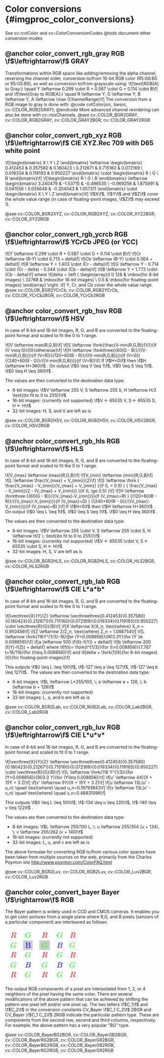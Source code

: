 Color conversions {#imgproc_color_conversions}
=================
See cv::cvtColor and cv::ColorConversionCodes
@todo document other conversion modes

@anchor color_convert_rgb_gray
RGB \f$\leftrightarrow\f$ GRAY
------------------------------
Transformations within RGB space like adding/removing the alpha channel, reversing the channel
order, conversion to/from 16-bit RGB color (R5:G6:B5 or R5:G5:B5), as well as conversion
to/from grayscale using:
\f[\text{RGB[A] to Gray:} \quad Y  \leftarrow 0.299  \cdot R + 0.587  \cdot G + 0.114  \cdot B\f]
and
\f[\text{Gray to RGB[A]:} \quad R  \leftarrow Y, G  \leftarrow Y, B  \leftarrow Y, A  \leftarrow \max (ChannelRange)\f]
The conversion from a RGB image to gray is done with:
@code
    cvtColor(src, bwsrc, cv::COLOR_RGB2GRAY);
@endcode
More advanced channel reordering can also be done with cv::mixChannels.
@see cv::COLOR_BGR2GRAY, cv::COLOR_RGB2GRAY, cv::COLOR_GRAY2BGR, cv::COLOR_GRAY2RGB

@anchor color_convert_rgb_xyz
RGB \f$\leftrightarrow\f$ CIE XYZ.Rec 709 with D65 white point
--------------------------------------------------------------
\f[\begin{bmatrix} X  \\ Y  \\ Z
  \end{bmatrix} \leftarrow \begin{bmatrix} 0.412453 & 0.357580 & 0.180423 \\ 0.212671 & 0.715160 & 0.072169 \\ 0.019334 & 0.119193 & 0.950227
  \end{bmatrix} \cdot \begin{bmatrix} R  \\ G  \\ B
  \end{bmatrix}\f]
\f[\begin{bmatrix} R  \\ G  \\ B
  \end{bmatrix} \leftarrow \begin{bmatrix} 3.240479 & -1.53715 & -0.498535 \\ -0.969256 &  1.875991 & 0.041556 \\ 0.055648 & -0.204043 & 1.057311
  \end{bmatrix} \cdot \begin{bmatrix} X  \\ Y  \\ Z
  \end{bmatrix}\f]
\f$X\f$, \f$Y\f$ and \f$Z\f$ cover the whole value range (in case of floating-point images, \f$Z\f$ may exceed 1).

@see cv::COLOR_BGR2XYZ, cv::COLOR_RGB2XYZ, cv::COLOR_XYZ2BGR, cv::COLOR_XYZ2RGB

@anchor color_convert_rgb_ycrcb
RGB \f$\leftrightarrow\f$ YCrCb JPEG (or YCC)
---------------------------------------------
\f[Y  \leftarrow 0.299  \cdot R + 0.587  \cdot G + 0.114  \cdot B\f]
\f[Cr  \leftarrow (R-Y)  \cdot 0.713 + delta\f]
\f[Cb  \leftarrow (B-Y)  \cdot 0.564 + delta\f]
\f[R  \leftarrow Y + 1.403  \cdot (Cr - delta)\f]
\f[G  \leftarrow Y - 0.714  \cdot (Cr - delta) - 0.344  \cdot (Cb - delta)\f]
\f[B  \leftarrow Y + 1.773  \cdot (Cb - delta)\f]
where
\f[delta =  \left \{ \begin{array}{l l} 128 &  \mbox{for 8-bit images} \\ 32768 &  \mbox{for 16-bit images} \\ 0.5 &  \mbox{for floating-point images} \end{array} \right .\f]
Y, Cr, and Cb cover the whole value range.
@see cv::COLOR_BGR2YCrCb, cv::COLOR_RGB2YCrCb, cv::COLOR_YCrCb2BGR, cv::COLOR_YCrCb2RGB

@anchor color_convert_rgb_hsv
RGB \f$\leftrightarrow\f$ HSV
-----------------------------
In case of 8-bit and 16-bit images, R, G, and B are converted to the floating-point format and
scaled to fit the 0 to 1 range.

\f[V  \leftarrow max(R,G,B)\f]
\f[S  \leftarrow \fork{\frac{V-min(R,G,B)}{V}}{if \(V \neq 0\)}{0}{otherwise}\f]
\f[H  \leftarrow \forkthree{{60(G - B)}/{(V-min(R,G,B))}}{if \(V=R\)}{{120+60(B - R)}/{(V-min(R,G,B))}}{if \(V=G\)}{{240+60(R - G)}/{(V-min(R,G,B))}}{if \(V=B\)}\f]
If \f$H<0\f$ then \f$H \leftarrow H+360\f$ . On output \f$0 \leq V \leq 1\f$, \f$0 \leq S \leq 1\f$,
\f$0 \leq H \leq 360\f$ .

The values are then converted to the destination data type:
- 8-bit images: \f$V  \leftarrow 255 V, S  \leftarrow 255 S, H  \leftarrow H/2  \text{(to fit to 0 to 255)}\f$
- 16-bit images: (currently not supported) \f$V <- 65535 V, S <- 65535 S, H <- H\f$
- 32-bit images: H, S, and V are left as is

@see cv::COLOR_BGR2HSV, cv::COLOR_RGB2HSV, cv::COLOR_HSV2BGR, cv::COLOR_HSV2RGB

@anchor color_convert_rgb_hls
RGB \f$\leftrightarrow\f$ HLS
-----------------------------
In case of 8-bit and 16-bit images, R, G, and B are converted to the floating-point format and
scaled to fit the 0 to 1 range.

\f[V_{max}  \leftarrow {max}(R,G,B)\f]
\f[V_{min}  \leftarrow {min}(R,G,B)\f]
\f[L  \leftarrow \frac{V_{max} + V_{min}}{2}\f]
\f[S  \leftarrow \fork { \frac{V_{max} - V_{min}}{V_{max} + V_{min}} }{if  \(L < 0.5\) }
    { \frac{V_{max} - V_{min}}{2 - (V_{max} + V_{min})} }{if  \(L \ge 0.5\) }\f]
\f[H  \leftarrow \forkthree {{60(G - B)}/{(V_{max}-V_{min})}}{if  \(V_{max}=R\) }
  {{120+60(B - R)}/{(V_{max}-V_{min})}}{if  \(V_{max}=G\) }
  {{240+60(R - G)}/{(V_{max}-V_{min})}}{if  \(V_{max}=B\) }\f]
If \f$H<0\f$ then \f$H \leftarrow H+360\f$ . On output \f$0 \leq L \leq 1\f$, \f$0 \leq S \leq
1\f$, \f$0 \leq H \leq 360\f$ .

The values are then converted to the destination data type:
- 8-bit images:  \f$V  \leftarrow 255 \cdot V, S  \leftarrow 255 \cdot S, H  \leftarrow H/2 \; \text{(to fit to 0 to 255)}\f$
- 16-bit images: (currently not supported)  \f$V <- 65535 \cdot V, S <- 65535 \cdot S, H <- H\f$
- 32-bit images: H, S, V are left as is

@see cv::COLOR_BGR2HLS, cv::COLOR_RGB2HLS, cv::COLOR_HLS2BGR, cv::COLOR_HLS2RGB

@anchor color_convert_rgb_lab
RGB \f$\leftrightarrow\f$ CIE L\*a\*b\*
---------------------------------------
In case of 8-bit and 16-bit images, R, G, and B are converted to the floating-point format and
scaled to fit the 0 to 1 range.

\f[\vecthree{X}{Y}{Z} \leftarrow \vecthreethree{0.412453}{0.357580}{0.180423}{0.212671}{0.715160}{0.072169}{0.019334}{0.119193}{0.950227} \cdot \vecthree{R}{G}{B}\f]
\f[X  \leftarrow X/X_n,  \text{where} X_n = 0.950456\f]
\f[Z  \leftarrow Z/Z_n,  \text{where} Z_n = 1.088754\f]
\f[L  \leftarrow \fork{116*Y^{1/3}-16}{for \(Y>0.008856\)}{903.3*Y}{for \(Y \le 0.008856\)}\f]
\f[a  \leftarrow 500 (f(X)-f(Y)) + delta\f]
\f[b  \leftarrow 200 (f(Y)-f(Z)) + delta\f]
where
\f[f(t)= \fork{t^{1/3}}{for \(t>0.008856\)}{7.787 t+16/116}{for \(t\leq 0.008856\)}\f]
and
\f[delta =  \fork{128}{for 8-bit images}{0}{for floating-point images}\f]

This outputs \f$0 \leq L \leq 100\f$, \f$-127 \leq a \leq 127\f$, \f$-127 \leq b \leq 127\f$ . The values
are then converted to the destination data type:
- 8-bit images:  \f$L  \leftarrow L*255/100, \; a  \leftarrow a + 128, \; b  \leftarrow b + 128\f$
- 16-bit images:  (currently not supported)
- 32-bit images:  L, a, and b are left as is

@see cv::COLOR_BGR2Lab, cv::COLOR_RGB2Lab, cv::COLOR_Lab2BGR, cv::COLOR_Lab2RGB

@anchor color_convert_rgb_luv
RGB \f$\leftrightarrow\f$ CIE L\*u\*v\*
---------------------------------------
In case of 8-bit and 16-bit images, R, G, and B are converted to the floating-point format and
scaled to fit 0 to 1 range.

\f[\vecthree{X}{Y}{Z} \leftarrow \vecthreethree{0.412453}{0.357580}{0.180423}{0.212671}{0.715160}{0.072169}{0.019334}{0.119193}{0.950227} \cdot \vecthree{R}{G}{B}\f]
\f[L  \leftarrow \fork{116 Y^{1/3}}{for \(Y>0.008856\)}{903.3 Y}{for \(Y\leq 0.008856\)}\f]
\f[u'  \leftarrow 4*X/(X + 15*Y + 3 Z)\f]
\f[v'  \leftarrow 9*Y/(X + 15*Y + 3 Z)\f]
\f[u  \leftarrow 13*L*(u' - u_n)  \quad \text{where} \quad u_n=0.19793943\f]
\f[v  \leftarrow 13*L*(v' - v_n)  \quad \text{where} \quad v_n=0.46831096\f]

This outputs \f$0 \leq L \leq 100\f$, \f$-134 \leq u \leq 220\f$, \f$-140 \leq v \leq 122\f$ .

The values are then converted to the destination data type:
-   8-bit images:  \f$L  \leftarrow 255/100 L, \; u  \leftarrow 255/354 (u + 134), \; v  \leftarrow 255/262 (v + 140)\f$
-   16-bit images:   (currently not supported)
-   32-bit images:   L, u, and v are left as is

The above formulae for converting RGB to/from various color spaces have been taken from multiple
sources on the web, primarily from the Charles Poynton site <http://www.poynton.com/ColorFAQ.html>

@see cv::COLOR_BGR2Luv, cv::COLOR_RGB2Luv, cv::COLOR_Luv2BGR, cv::COLOR_Luv2RGB

@anchor color_convert_bayer
Bayer \f$\rightarrow\f$ RGB
---------------------------
The Bayer pattern is widely used in CCD and CMOS cameras. It enables you to get color pictures
from a single plane where R,G, and B pixels (sensors of a particular component) are interleaved
as follows:

![Bayer pattern](pics/bayer.png)

The output RGB components of a pixel are interpolated from 1, 2, or 4 neighbors of the pixel
having the same color. There are several modifications of the above pattern that can be achieved
by shifting the pattern one pixel left and/or one pixel up. The two letters \f$C_1\f$ and \f$C_2\f$ in
the conversion constants CV_Bayer \f$C_1 C_2\f$ 2BGR and CV_Bayer \f$C_1 C_2\f$ 2RGB indicate the
particular pattern type. These are components from the second row, second and third columns,
respectively. For example, the above pattern has a very popular "BG" type.

@see cv::COLOR_BayerBG2BGR, cv::COLOR_BayerGB2BGR, cv::COLOR_BayerRG2BGR, cv::COLOR_BayerGR2BGR, cv::COLOR_BayerBG2RGB, cv::COLOR_BayerGB2RGB, cv::COLOR_BayerRG2RGB, cv::COLOR_BayerGR2RGB
